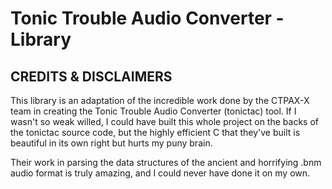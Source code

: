 # Tonic Trouble Audio Converter - Library

## CREDITS & DISCLAIMERS

This library is an adaptation of the incredible work done by the CTPAX-X team in creating the Tonic Trouble Audio Converter (tonictac) tool. If I wasn't so weak willed, I could have built this whole project on the backs of the tonictac source code, but the highly efficient C that they've built is beautiful in its own right but hurts my puny brain.

Their work in parsing the data structures of the ancient and horrifying .bnm audio format is truly amazing, and I could never have done it on my own.

